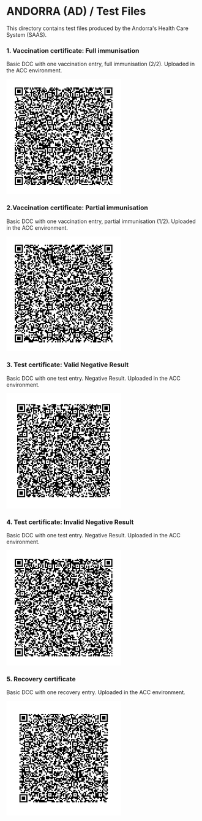 # ANDORRA (AD) / Test Files

This directory contains test files produced by the Andorra's Health Care System (SAAS).

### 1. Vaccination certificate: Full immunisation
Basic DCC with one vaccination entry, full immunisation (2/2). Uploaded in the ACC environment.

![VAC-1-PautaCompleta.png](VAC-1-Pauta_Completa.png)

### 2.Vaccination certificate: Partial immunisation
Basic DCC with one vaccination entry, partial immunisation (1/2). Uploaded in the ACC environment.

![VAC-2-PautaIncompleta.png](VAC-2-PautaIncompleta.png)

### 3. Test certificate: Valid Negative Result
Basic DCC with one test entry. Negative Result. Uploaded in the ACC environment.

![TEST-3-Test_Negatiu_Valid.png](TEST-3-Test_Negativo_Valido.png)

### 4. Test certificate: Invalid Negative Result
Basic DCC with one test entry. Negative Result. Uploaded in the ACC environment.

![TEST-4-Test_Negatiu_Invalid.png](TEST-4-Test_Negativo_Invalido.png)

### 5. Recovery certificate
Basic DCC with one recovery entry. Uploaded in the ACC environment.

![REC-5-Recovery.png](REC-5-Recovery.png)
